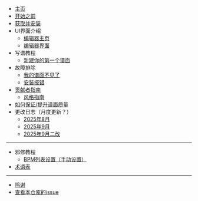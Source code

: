 * [主页](/README)
* [开始之前](/before-begin)
* [获取并安装](/INSTALL)
* UI界面介绍
    * [编辑器主页](/UI/home)
    * [编辑器界面](/UI/editor)
* 写谱教程
    * [新建你的第一个谱面](/tutorials/basic/new-chart)
* 故障排除
    * [我的谱面不见了](/troubleshooting/mychartislost)
    * [安装报错](/troubleshooting/installerror)
* [贡献者指南](/contribute/contributor)
    * [风格指南](/contribute/styleguide)
* [如何保证/提升谱面质量](/stable-guide)
* 更改日志（月度更新？）
    * [2025年8月](/changelogs/202508)
    * [2025年9月](/changelogs/202509)
    * [2025年9月二改](/changelogs/202509-v2)

------------

* 邪修教程
    * [BPM列表设置（手动设置）](/tutorials/others/BPM-List/bpm-list)
* [术语表](/cheatsheet)

------------

* [鸣谢](/CREDITS)
* [查看本仓库的issue](https://github.com/Tie-Guo/TPhi-Editor-Docs/issues)

<footer id="mb-footer"></footer>